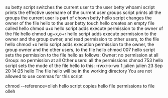 su betty script switches the current user to the user betty
whoami script prints the effective username of the current user
groups script prints all the groups the current user is part of
chown betty hello script changes the owner of the file hello to the user betty
touch hello creates an empty file called hello
chmod u+x hello script adds execute permission to the owner of the file hello
chmod ug+x,o+r hello script adds execute permission to the owner and the group owner, and read permission to other users, to the file hello
chmod +x hello script adds execution permission to the owner, the group owner and the other users, to the file hello
chmod 007 hello script sets the permission to the file hello as follows:
Owner: no permission at all
Group: no permission at all
Other users: all the permissions
chmod 753 hello script sets the mode of the file hello to this:
-rwxr-x-wx 1 julien julien 23 Sep 20 14:25 hello
The file hello will be in the working directory
You are not allowed to use commas for this script

chmod --reference=olleh hello script copies hello file permissions to file olleh
